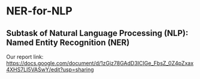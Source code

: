 # NER-for-NLP
## Subtask of Natural Language Processing (NLP): Named Entity Recognition (NER)
Our report link: https://docs.google.com/document/d/1zGjz78GAdD3ICIGe_FbsZ_0Z4pZxax4XHS7LI5VASwY/edit?usp=sharing
